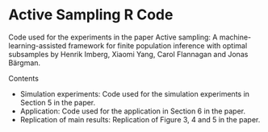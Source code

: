 # Active Sampling R Code

Code used for the experiments in the paper Active sampling: A machine-learning-assisted framework for finite population inference with optimal subsamples by Henrik Imberg, Xiaomi Yang, Carol Flannagan and Jonas Bärgman.

Contents
* Simulation experiments: Code used for the simulation experiments in Section 5 in the paper.
* Application: Code used for the application in Section 6 in the paper.
* Replication of main results: Replication of Figure 3, 4 and 5 in the paper.  
